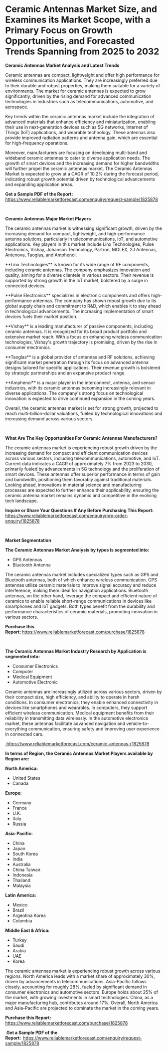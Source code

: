 <p><h1>Ceramic Antennas Market Size, and Examines its Market Scope, with a Primary Focus on Growth Opportunities, and Forecasted Trends Spanning from 2025 to 2032</h1></p><p><strong>Ceramic Antennas Market Analysis and Latest Trends</strong></p>
<p><p>Ceramic antennas are compact, lightweight and offer high performance for wireless communication applications. They are increasingly preferred due to their durable and robust properties, making them suitable for a variety of environments. The market for ceramic antennas is expected to grow significantly, driven by the rising demand for advanced communication technologies in industries such as telecommunications, automotive, and aerospace. </p><p>Key trends within the ceramic antennas market include the integration of advanced materials that enhance efficiency and miniaturization, enabling their use in next-generation devices such as 5G networks, Internet of Things (IoT) applications, and wearable technology. These antennas also provide improved radiation patterns and antenna gain, which are essential for high-frequency operations. </p><p>Moreover, manufacturers are focusing on developing multi-band and wideband ceramic antennas to cater to diverse application needs. The growth of smart devices and the increasing demand for higher bandwidths will further propel the ceramic antennas market. The Ceramic Antennas Market is expected to grow at a CAGR of 10.2% during the forecast period, indicating robust growth potential driven by technological advancements and expanding application areas.</p></p>
<p><strong>Get a Sample PDF of the Report:&nbsp;</strong> <a href="https://www.reliablemarketforecast.com/enquiry/request-sample/1825878?utm_campaign=1169&utm_medium=2&utm_source=Github&utm_content=ia&utm_term=15042025&utm_id=ceramic-antennas">https://www.reliablemarketforecast.com/enquiry/request-sample/1825878</a></p>
<p>&nbsp;</p>
<p><strong>Ceramic Antennas Major Market Players</strong></p>
<p><p>The ceramic antennas market is witnessing significant growth, driven by the increasing demand for compact, lightweight, and high-performance antenna solutions, particularly in telecommunications, IoT, and automotive applications. Key players in this market include Linx Technologies, Pulse Electronics, Vishay, Johanson Technology, Partron, MOLEX, 2J Antennas, Antenova, Taoglas, and Amphenol.</p><p>**Linx Technologies** is known for its wide range of RF components, including ceramic antennas. The company emphasizes innovation and quality, aiming for a diverse clientele in various sectors. Their revenue is supported by strong growth in the IoT market, bolstered by a surge in connected devices.</p><p>**Pulse Electronics** specializes in electronic components and offers high-performance antennas. The company has shown robust growth due to its global supply chain and commitment to R&D, which enables it to stay ahead in technological advancements. The increasing implementation of smart devices fuels their market position.</p><p>**Vishay** is a leading manufacturer of passive components, including ceramic antennas. It is recognized for its broad product portfolio and extensive market reach. With a focus on enhancing wireless communication technologies, Vishay's growth trajectory is promising, driven by the rise in consumer electronics.</p><p>**Taoglas** is a global provider of antennas and RF solutions, achieving significant market penetration through its focus on advanced antenna designs tailored for specific applications. Their revenue growth is bolstered by strategic partnerships and an expansive product range.</p><p>**Amphenol** is a major player in the interconnect, antenna, and sensor industries, with its ceramic antennas becoming increasingly relevant in diverse applications. The company's strong focus on technological innovation is expected to drive continued expansion in the coming years.</p><p>Overall, the ceramic antennas market is set for strong growth, projected to reach multi-billion-dollar valuations, fueled by technological innovations and increasing demand across various sectors.</p></p>
<p>&nbsp;</p>
<p><strong>What Are The Key Opportunities For Ceramic Antennas Manufacturers?</strong></p>
<p><p>The ceramic antennas market is experiencing robust growth driven by the increasing demand for compact and efficient communication devices across various sectors, including telecommunications, automotive, and IoT. Current data indicates a CAGR of approximately 7% from 2023 to 2030, primarily fueled by advancements in 5G technology and the proliferation of smart devices. These antennas offer superior performance in terms of gain and bandwidth, positioning them favorably against traditional materials. Looking ahead, innovations in material science and manufacturing processes are expected to further enhance their applicability, ensuring the ceramic antenna market remains dynamic and competitive in the evolving tech landscape.</p></p>
<p><strong>Inquire or Share Your Questions If Any Before Purchasing This Report:</strong> <a href="https://www.reliablemarketforecast.com/enquiry/pre-order-enquiry/1825878?utm_campaign=1169&utm_medium=2&utm_source=Github&utm_content=ia&utm_term=15042025&utm_id=ceramic-antennas">https://www.reliablemarketforecast.com/enquiry/pre-order-enquiry/1825878</a></p>
<p>&nbsp;</p>
<p><strong>Market Segmentation</strong></p>
<p><strong>The Ceramic Antennas Market Analysis by types is segmented into:</strong></p>
<p><ul><li>GPS Antennas</li><li>Bluetooth Antenna</li></ul></p>
<p><p>The ceramic antennas market includes specialized types such as GPS and Bluetooth antennas, both of which enhance wireless communication. GPS antennas utilize ceramic materials to improve signal accuracy and reduce interference, making them ideal for navigation applications. Bluetooth antennas, on the other hand, leverage the compact and efficient nature of ceramics to enable reliable short-range communications in devices like smartphones and IoT gadgets. Both types benefit from the durability and performance characteristics of ceramic materials, promoting innovation in various sectors.</p></p>
<p><strong>Purchase this Report:&nbsp;</strong><a href="https://www.reliablemarketforecast.com/purchase/1825878?utm_campaign=1169&utm_medium=2&utm_source=Github&utm_content=ia&utm_term=15042025&utm_id=ceramic-antennas">https://www.reliablemarketforecast.com/purchase/1825878</a></p>
<p>&nbsp;</p>
<p><strong>The Ceramic Antennas Market Industry Research by Application is segmented into:</strong></p>
<p><ul><li>Consumer Electronics</li><li>Computer</li><li>Medical Equipment</li><li>Automotive Electronic</li></ul></p>
<p><p>Ceramic antennas are increasingly utilized across various sectors, driven by their compact size, high efficiency, and ability to operate in harsh conditions. In consumer electronics, they enable enhanced connectivity in devices like smartphones and wearables. In computers, they support efficient wireless communication. Medical equipment benefits from their reliability in transmitting data wirelessly. In the automotive electronics market, these antennas facilitate advanced navigation and vehicle-to-everything communication, ensuring safety and improving user experience in connected cars.</p></p>
<p><a href="https://www.reliablemarketforecast.com/ceramic-antennas-r1825878?utm_campaign=1169&utm_medium=2&utm_source=Github&utm_content=ia&utm_term=15042025&utm_id=ceramic-antennas">&nbsp;https://www.reliablemarketforecast.com/ceramic-antennas-r1825878</a></p>
<p><strong>In terms of Region, the Ceramic Antennas Market Players available by Region are:</strong></p>
<p>
    <p> <strong> North America: </strong>
        <ul>
            <li>United States</li>
            <li>Canada</li>
        </ul>
        </p> 
    <p> <strong> Europe: </strong>
        <ul>
            <li>Germany</li>
            <li>France</li>
            <li>U.K.</li>
            <li>Italy</li>
            <li>Russia</li>
        </ul>
        </p> 
    <p> <strong> Asia-Pacific: </strong>
        <ul>
            <li>China</li>
            <li>Japan</li>
            <li>South Korea</li>
            <li>India</li>
            <li>Australia</li>
            <li>China Taiwan</li>
            <li>Indonesia</li>
            <li>Thailand</li>
            <li>Malaysia</li>
        </ul>
        </p> 
    <p> <strong> Latin America: </strong>
        <ul>
            <li>Mexico</li>
            <li>Brazil</li>
            <li>Argentina Korea</li>
            <li>Colombia</li>
        </ul>
        </p> 
    <p> <strong> Middle East & Africa: </strong>
        <ul>
            <li>Turkey</li>
            <li>Saudi</li>
            <li>Arabia</li>
            <li>UAE</li>
            <li>Korea</li>
        </ul>
    </p>
    </p>
<p><p>The ceramic antennas market is experiencing robust growth across various regions. North America leads with a market share of approximately 30%, driven by advancements in telecommunications. Asia-Pacific follows closely, accounting for roughly 28%, fueled by significant demand in consumer electronics and automotive sectors. Europe holds about 25% of the market, with growing investments in smart technologies. China, as a major manufacturing hub, contributes around 17%. Overall, North America and Asia-Pacific are projected to dominate the market in the coming years.</p></p>
<p><strong>Purchase this Report: </strong><a href="https://www.reliablemarketforecast.com/purchase/1825878?utm_campaign=1169&utm_medium=2&utm_source=Github&utm_content=ia&utm_term=15042025&utm_id=ceramic-antennas">https://www.reliablemarketforecast.com/purchase/1825878</a></p>
<p>&nbsp;<strong>Get a Sample PDF of the Report:&nbsp;&nbsp;</strong><a href="https://www.reliablemarketforecast.com/enquiry/request-sample/1825878?utm_campaign=1169&utm_medium=2&utm_source=Github&utm_content=ia&utm_term=15042025&utm_id=ceramic-antennas">https://www.reliablemarketforecast.com/enquiry/request-sample/1825878</a></p>
<p><strong></strong></p>
<p><p></p><p></p><p></p></p>